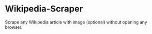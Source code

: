 # Wikipedia-Scraper
Scrape any Wikipedia article with image (optional) without opening any browser.
